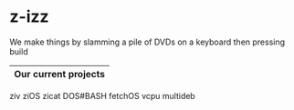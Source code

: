 # z-izz

We make things by slamming a pile of DVDs on a keyboard then pressing build

Our current projects|
--------------------|
ziv
ziOS
zicat
DOS#BASH
fetchOS
vcpu
multideb
